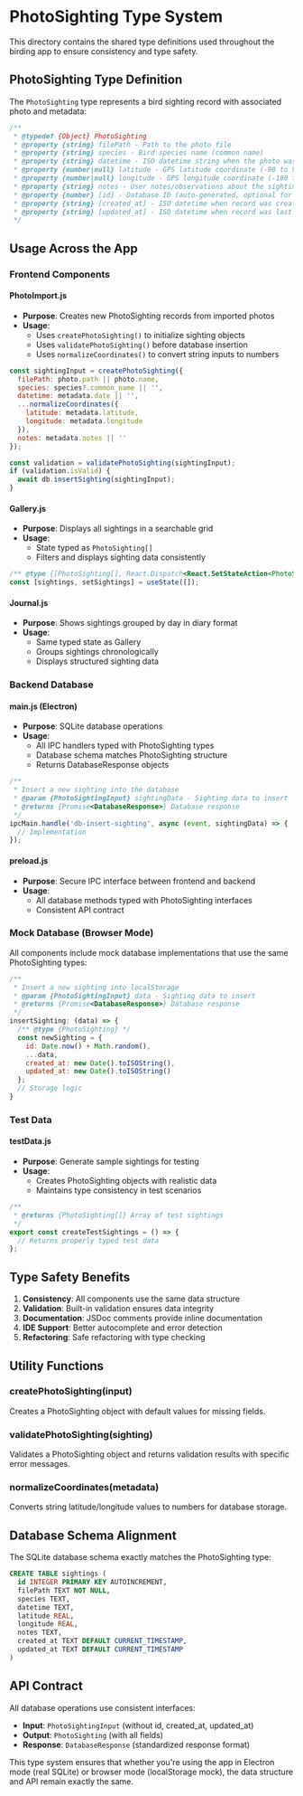 # PhotoSighting Type System

This directory contains the shared type definitions used throughout the birding app to ensure consistency and type safety.

## PhotoSighting Type Definition

The `PhotoSighting` type represents a bird sighting record with associated photo and metadata:

```javascript
/**
 * @typedef {Object} PhotoSighting
 * @property {string} filePath - Path to the photo file
 * @property {string} species - Bird species name (common name)
 * @property {string} datetime - ISO datetime string when the photo was taken
 * @property {number|null} latitude - GPS latitude coordinate (-90 to 90)
 * @property {number|null} longitude - GPS longitude coordinate (-180 to 180)
 * @property {string} notes - User notes/observations about the sighting
 * @property {number} [id] - Database ID (auto-generated, optional for new entries)
 * @property {string} [created_at] - ISO datetime when record was created (database field)
 * @property {string} [updated_at] - ISO datetime when record was last updated (database field)
 */
```

## Usage Across the App

### Frontend Components

#### PhotoImport.js
- **Purpose**: Creates new PhotoSighting records from imported photos
- **Usage**: 
  - Uses `createPhotoSighting()` to initialize sighting objects
  - Uses `validatePhotoSighting()` before database insertion
  - Uses `normalizeCoordinates()` to convert string inputs to numbers

```javascript
const sightingInput = createPhotoSighting({
  filePath: photo.path || photo.name,
  species: species?.common_name || '',
  datetime: metadata.date || '',
  ...normalizeCoordinates({
    latitude: metadata.latitude,
    longitude: metadata.longitude
  }),
  notes: metadata.notes || ''
});

const validation = validatePhotoSighting(sightingInput);
if (validation.isValid) {
  await db.insertSighting(sightingInput);
}
```

#### Gallery.js
- **Purpose**: Displays all sightings in a searchable grid
- **Usage**: 
  - State typed as `PhotoSighting[]`
  - Filters and displays sighting data consistently

```javascript
/** @type {[PhotoSighting[], React.Dispatch<React.SetStateAction<PhotoSighting[]>>]} */
const [sightings, setSightings] = useState([]);
```

#### Journal.js
- **Purpose**: Shows sightings grouped by day in diary format
- **Usage**: 
  - Same typed state as Gallery
  - Groups sightings chronologically
  - Displays structured sighting data

### Backend Database

#### main.js (Electron)
- **Purpose**: SQLite database operations
- **Usage**:
  - All IPC handlers typed with PhotoSighting types
  - Database schema matches PhotoSighting structure
  - Returns DatabaseResponse objects

```javascript
/**
 * Insert a new sighting into the database
 * @param {PhotoSightingInput} sightingData - Sighting data to insert
 * @returns {Promise<DatabaseResponse>} Database response
 */
ipcMain.handle('db-insert-sighting', async (event, sightingData) => {
  // Implementation
});
```

#### preload.js
- **Purpose**: Secure IPC interface between frontend and backend
- **Usage**: 
  - All database methods typed with PhotoSighting interfaces
  - Consistent API contract

### Mock Database (Browser Mode)

All components include mock database implementations that use the same PhotoSighting types:

```javascript
/**
 * Insert a new sighting into localStorage
 * @param {PhotoSightingInput} data - Sighting data to insert
 * @returns {Promise<DatabaseResponse>} Database response
 */
insertSighting: (data) => {
  /** @type {PhotoSighting} */
  const newSighting = {
    id: Date.now() + Math.random(),
    ...data,
    created_at: new Date().toISOString(),
    updated_at: new Date().toISOString()
  };
  // Storage logic
}
```

### Test Data

#### testData.js
- **Purpose**: Generate sample sightings for testing
- **Usage**: 
  - Creates PhotoSighting objects with realistic data
  - Maintains type consistency in test scenarios

```javascript
/**
 * @returns {PhotoSighting[]} Array of test sightings
 */
export const createTestSightings = () => {
  // Returns properly typed test data
};
```

## Type Safety Benefits

1. **Consistency**: All components use the same data structure
2. **Validation**: Built-in validation ensures data integrity
3. **Documentation**: JSDoc comments provide inline documentation
4. **IDE Support**: Better autocomplete and error detection
5. **Refactoring**: Safe refactoring with type checking

## Utility Functions

### createPhotoSighting(input)
Creates a PhotoSighting object with default values for missing fields.

### validatePhotoSighting(sighting)
Validates a PhotoSighting object and returns validation results with specific error messages.

### normalizeCoordinates(metadata)
Converts string latitude/longitude values to numbers for database storage.

## Database Schema Alignment

The SQLite database schema exactly matches the PhotoSighting type:

```sql
CREATE TABLE sightings (
  id INTEGER PRIMARY KEY AUTOINCREMENT,
  filePath TEXT NOT NULL,
  species TEXT,
  datetime TEXT,
  latitude REAL,
  longitude REAL,
  notes TEXT,
  created_at TEXT DEFAULT CURRENT_TIMESTAMP,
  updated_at TEXT DEFAULT CURRENT_TIMESTAMP
)
```

## API Contract

All database operations use consistent interfaces:

- **Input**: `PhotoSightingInput` (without id, created_at, updated_at)
- **Output**: `PhotoSighting` (with all fields)
- **Response**: `DatabaseResponse` (standardized response format)

This type system ensures that whether you're using the app in Electron mode (real SQLite) or browser mode (localStorage mock), the data structure and API remain exactly the same. 